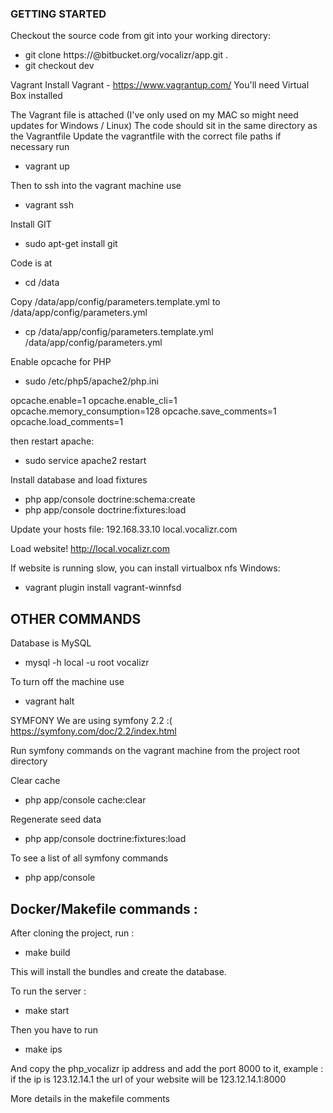 ### GETTING STARTED ####

Checkout the source code from git into your working directory:
- git clone https://<username>@bitbucket.org/vocalizr/app.git .
- git checkout dev 

Vagrant
Install Vagrant  - https://www.vagrantup.com/
You'll need Virtual Box installed

The Vagrant file is attached (I've only used on my MAC so might need updates for Windows / Linux)
The code should sit in the same directory as the Vagrantfile
Update the vagrantfile with the correct file paths if necessary run 
- vagrant up

Then to ssh into the vagrant machine use
- vagrant ssh

Install GIT
- sudo apt-get install git

Code is at 
- cd /data

Copy /data/app/config/parameters.template.yml to /data/app/config/parameters.yml
- cp /data/app/config/parameters.template.yml /data/app/config/parameters.yml

Enable opcache for PHP
- sudo /etc/php5/apache2/php.ini

opcache.enable=1
opcache.enable_cli=1
opcache.memory_consumption=128
opcache.save_comments=1
opcache.load_comments=1

then restart apache: 
- sudo service apache2 restart


Install database and load fixtures
- php app/console doctrine:schema:create
- php app/console doctrine:fixtures:load


Update your hosts file:
192.168.33.10 local.vocalizr.com


Load website!
http://local.vocalizr.com





If website is running slow, you can install virtualbox nfs
Windows:
- vagrant plugin install vagrant-winnfsd



## OTHER COMMANDS


Database is MySQL

- mysql -h local -u root vocalizr


To turn off the machine use 
- vagrant halt

SYMFONY
We are using symfony 2.2 :(
https://symfony.com/doc/2.2/index.html

Run symfony commands on the vagrant machine from the project root directory

Clear cache
- php app/console cache:clear

Regenerate seed data
- php app/console doctrine:fixtures:load


To see a list of all symfony commands
- php app/console

## Docker/Makefile commands :

After cloning the project, run :
- make build

This will install the bundles and create the database.

To run the server :
- make start

Then you have to run 
- make ips

And copy the php_vocalizr ip address and add the port 8000 to it, example : if the ip is 123.12.14.1 the url of your website will be 123.12.14.1:8000

More details in the makefile comments
